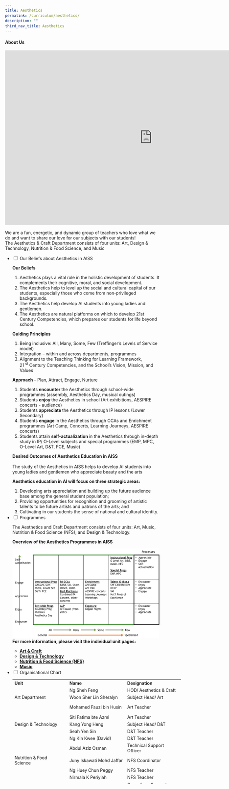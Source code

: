 ```yaml
---
title: Aesthetics
permalink: /curriculum/aesthetics/
description: ""
third_nav_title: Aesthetics
---
```



<h4><strong>About Us</strong></h4>
<iframe src="https://docs.google.com/presentation/d/e/2PACX-1vRUTlfGeRQsaaPpmcufrmdVtxAuJpdiR0UtXZyEL724kLiVmjvkEU-OnTHczQvgiOEgPBFc85LoMVNx/embed?start=false&loop=false&delayms=5000" frameborder="0" width="960" height="569" allowfullscreen="true"></iframe>
<p>We are a fun, energetic, and dynamic group of teachers who love what we do and want to share our love for our subjects with our students!<br />The Aesthetics &amp; Craft Department consists of four units: Art, Design &amp; Technology, Nutrition &amp; Food Science, and Music</p>
<ul class="jekyllcodex_accordion">
<li><input id="accordion1" type="checkbox" /> <label for="accordion1">Our Beliefs about Aesthetics in AISS</label>
<div>
<p><strong>Our Beliefs<br /></strong></p>
<ol>
<li>Aesthetics plays a vital role in the holistic development of students. It complements their cognitive, moral, and social development.</li>
<li>The Aesthetics help to level up the social and cultural capital of our students, especially those who come from non-privileged backgrounds.</li>
<li>The Aesthetics help develop AI students into young ladies and gentlemen.</li>
<li>The Aesthetics are natural platforms on which to develop 21st Century Competencies, which prepares our students for life beyond school.</li>
</ol>
<p><strong>Guiding Principles</strong></p>
<ol>
<li>Being inclusive: All, Many, Some, Few (Treffinger&rsquo;s Levels of Service model)</li>
<li>Integration &ndash; within and across departments, programmes</li>
<li>Alignment to the Teaching Thinking for Learning Framework, 21&nbsp;<sup>st&nbsp;</sup>Century Competencies, and the School&rsquo;s Vision, Mission, and Values</li>
</ol>
<p><strong>Approach&nbsp;</strong>&ndash;&nbsp;Plan, Attract, Engage, Nurture</p>
<ol>
<li>Students&nbsp;<strong>encounter&nbsp;</strong>the Aesthetics through school-wide programmes (assembly, Aesthetics Day, musical outings)</li>
<li>Students&nbsp;<strong>enjoy&nbsp;</strong>the Aesthetics in school (Art exhibitions, AESPIRE concerts - audience)</li>
<li>Students&nbsp;<strong>appreciate&nbsp;</strong>the Aesthetics through IP lessons (Lower Secondary)</li>
<li>Students&nbsp;<strong>engage&nbsp;</strong>in the Aesthetics through CCAs and Enrichment programmes (Art Camp, Concerts, Learning Journeys, AESPIRE concerts)</li>
<li>Students attain&nbsp;<strong>self-actualization&nbsp;</strong>in the Aesthetics through in-depth study in IP/ O-Level subjects and special programmes (EMP, MPC, O-Level Art, D&amp;T, FCE, Music)</li>
</ol>
<p><strong>Desired Outcomes of Aesthetics Education in AISS<br /></strong><br />The study of the Aesthetics in AISS helps to develop AI students into young ladies and gentlemen who appreciate beauty and the arts</p>
<p><strong>Aesthetics education in AI will focus on three strategic areas:</strong></p>
<ol>
<li>Developing arts appreciation and building up the future audience base among the general student population;&nbsp;</li>
<li>Providing opportunities for recognition and grooming of artistic talents to be future artists and patrons of the arts; and&nbsp;</li>
<li>Cultivating in our students the sense of national and cultural identity.</li>
</ol>
</div>
</li>
<li><input id="accordion2" type="checkbox" /> <label for="accordion2">Programmes</label>
<div>
<p>The Aesthetics and Craft Department consists of four units: Art, Music, Nutrition &amp; Food Science (NFS); and Design &amp; Technology.</p>
<p><strong>Overview of the Aesthetics Programmes in AISS</strong></p>
<img src="/images/aesthetics02.png">
<div><strong>For more information, please visit the individual unit pages:&nbsp;</strong></div>
<ul>
<li><strong><a href="/curriculum/aesthetics-and-craft/art-n-craft" target="">Art &amp; Craft</a><br /></strong></li>
<li><strong><a href="/curriculum/aesthetics-and-craft/design-n-technology" target="">Design &amp; Technology</a><br /></strong></li>
<li><strong><a href="/curriculum/aesthetics-and-craft/nutrition-n-food-science-nfs" target="">Nutrition &amp; Food Science (NFS)</a><br /></strong></li>
<li><a href="/curriculum/aesthetics-and-craft/music" target=""><strong>Music</strong></a></li>
</ul>
</div>
</li>
<li><input id="accordion3" type="checkbox" /> <label for="accordion3">Organisational Chart</label>
<div>
<table style="width: 551px; height: 341px;">
<tbody>
<tr style="height: 17px;">
<th style="width: 171.766px; height: 17px;">Unit</th>
<th style="width: 182.641px; height: 17px;">Name</th>
<th style="width: 174.594px; height: 17px;">Designation</th>
</tr>
<tr style="height: 18px;">
<td style="width: 171.766px; height: 18px;">&nbsp;</td>
<td style="width: 182.641px; height: 18px;">Ng Sheh Feng</td>
<td style="width: 174.594px; height: 18px;">HOD/ Aesthetics &amp; Craft</td>
</tr>
<tr style="height: 18px;">
<td style="width: 171.766px; height: 18px;">Art Department</td>
<td style="width: 182.641px; height: 18px;">Woon Sher Lin Sheralyn</td>
<td style="width: 174.594px; height: 18px;">Subject Head/ Art</td>
</tr>
<tr style="height: 36px;">
<td style="width: 171.766px; height: 36px;">&nbsp;</td>
<td style="width: 182.641px; height: 36px;">Mohamed Fauzi bin Husin</td>
<td style="width: 174.594px; height: 36px;">Art Teacher</td>
</tr>
<tr style="height: 18px;">
<td style="width: 171.766px; height: 18px;">&nbsp;</td>
<td style="width: 182.641px; height: 18px;">Siti Fatima bte Azmi</td>
<td style="width: 174.594px; height: 18px;">Art Teacher&nbsp;</td>
</tr>
<tr style="height: 18px;">
<td style="width: 171.766px; height: 18px;">Design &amp; Technology&nbsp;</td>
<td style="width: 182.641px; height: 18px;">Kang Yong Heng&nbsp;</td>
<td style="width: 174.594px; height: 18px;">Subject Head/ D&amp;T</td>
</tr>
<tr style="height: 18px;">
<td style="width: 171.766px; height: 18px;">&nbsp;</td>
<td style="width: 182.641px; height: 18px;">Seah Yen Sin</td>
<td style="width: 174.594px; height: 18px;">D&amp;T Teacher</td>
</tr>
<tr style="height: 18px;">
<td style="width: 171.766px; height: 18px;">&nbsp;</td>
<td style="width: 182.641px; height: 18px;">Ng Kin Kwee (David)</td>
<td style="width: 174.594px; height: 18px;">D&amp;T Teacher</td>
</tr>
<tr style="height: 18px;">
<td style="width: 171.766px; height: 18px;">&nbsp;</td>
<td style="width: 182.641px; height: 18px;">Abdul Aziz Osman&nbsp;</td>
<td style="width: 174.594px; height: 18px;">Technical Support Officer</td>
</tr>
<tr style="height: 36px;">
<td style="width: 171.766px; height: 36px;">Nutrition &amp; Food Science&nbsp;</td>
<td style="width: 182.641px; height: 36px;">Juny Iskawati Mohd Jaffar</td>
<td style="width: 174.594px; height: 36px;">NFS Coordinator</td>
</tr>
<tr style="height: 18px;">
<td style="width: 171.766px; height: 18px;">&nbsp;</td>
<td style="width: 182.641px; height: 18px;">Ng Huey Chun Peggy</td>
<td style="width: 174.594px; height: 18px;">NFS Teacher</td>
</tr>
<tr style="height: 18px;">
<td style="width: 171.766px; height: 18px;">&nbsp;</td>
<td style="width: 182.641px; height: 18px;">Nirmala K Periyiah</td>
<td style="width: 174.594px; height: 18px;">NFS Teacher</td>
</tr>
<tr style="height: 36px;">
<td style="width: 171.766px; height: 36px;">&nbsp;</td>
<td style="width: 182.641px; height: 36px;">Parimala d/o Krishnin</td>
<td style="width: 174.594px; height: 36px;">Operations Support Officer&nbsp;</td>
</tr>
<tr style="height: 18px;">
<td style="width: 171.766px; height: 18px;">Music&nbsp;</td>
<td style="width: 182.641px; height: 18px;">Lee Jia Ling</td>
<td style="width: 174.594px; height: 18px;">Music Coordinator</td>
</tr>
<tr style="height: 18px;">
<td style="width: 171.766px; height: 18px;">&nbsp;</td>
<td style="width: 182.641px; height: 18px;">Ng Sheh Feng</td>
<td style="width: 174.594px; height: 18px;">Music Teacher</td>
</tr>
<tr style="height: 18px;">
<td style="width: 171.766px; height: 18px;">&nbsp;</td>
<td style="width: 182.641px; height: 18px;">Amelia Y Dizon</td>
<td style="width: 174.594px; height: 18px;">Music Teacher</td>
</tr>
</tbody>
</table>
</div>
</li>
</ul>
